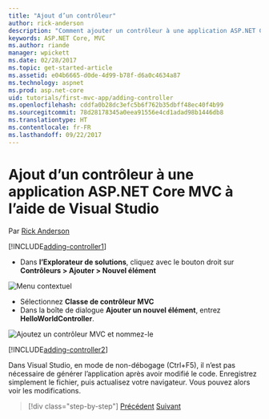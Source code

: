 ```yaml
---
title: "Ajout d’un contrôleur"
author: rick-anderson
description: "Comment ajouter un contrôleur à une application ASP.NET Core MVC simple"
keywords: ASP.NET Core, MVC
ms.author: riande
manager: wpickett
ms.date: 02/28/2017
ms.topic: get-started-article
ms.assetid: e04b6665-d0de-4d99-b78f-d6a0c4634a87
ms.technology: aspnet
ms.prod: asp.net-core
uid: tutorials/first-mvc-app/adding-controller
ms.openlocfilehash: cddfa0b28dc3efc5b6f762b35dbff48ec40f4b99
ms.sourcegitcommit: 78d28178345a0eea91556e4cd1adad98b1446db8
ms.translationtype: HT
ms.contentlocale: fr-FR
ms.lasthandoff: 09/22/2017
---
```

# <a name="adding-a-controller-to-a-aspnet-core-mvc-app-with-visual-studio"></a>Ajout d’un contrôleur à une application ASP.NET Core MVC à l’aide de Visual Studio

Par [Rick Anderson](https://twitter.com/RickAndMSFT)

[!INCLUDE[adding-controller1](../../includes/mvc-intro/adding-controller1.md)]

* Dans **l’Explorateur de solutions**, cliquez avec le bouton droit sur **Contrôleurs > Ajouter > Nouvel élément**

![Menu contextuel](adding-controller/_static/add_controller.png)

* Sélectionnez **Classe de contrôleur MVC**
* Dans la boîte de dialogue **Ajouter un nouvel élément**, entrez **HelloWorldController**.

![Ajoutez un contrôleur MVC et nommez-le](adding-controller/_static/ac.png)

[!INCLUDE[adding-controller2](../../includes/mvc-intro/adding-controller2.md)]

Dans Visual Studio, en mode de non-débogage (Ctrl+F5), il n’est pas nécessaire de générer l’application après avoir modifié le code. Enregistrez simplement le fichier, puis actualisez votre navigateur. Vous pouvez alors voir les modifications.

>[!div class="step-by-step"]
[Précédent](start-mvc.md)
[Suivant](adding-view.md)  
